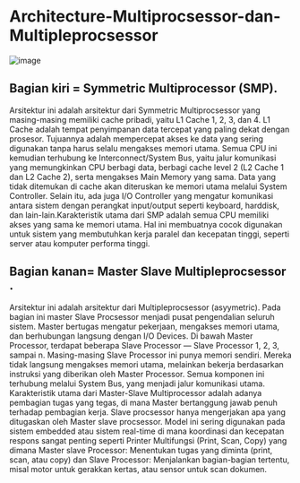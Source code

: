 # Architecture-Multiprocsessor-dan-Multipleprocsessor
![image](https://github.com/user-attachments/assets/9f935d38-f1c4-489a-bdbc-4a5d66ce34ca)

## Bagian kiri = Symmetric Multiprocessor (SMP).
Arsitektur ini adalah arsitektur dari Symmetric Multiprocsessor yang masing-masing memiliki cache pribadi, yaitu L1 Cache 1, 2, 3, dan 4. L1 Cache adalah tempat penyimpanan data tercepat yang paling dekat dengan prosesor. Tujuannya adalah mempercepat akses ke data yang sering digunakan tanpa harus selalu mengakses memori utama. Semua CPU ini kemudian terhubung ke Interconnect/System Bus, yaitu jalur komunikasi yang memungkinkan CPU berbagi data, berbagi cache level 2 (L2 Cache 1 dan L2 Cache 2), serta mengakses Main Memory yang sama. Data yang tidak ditemukan di cache akan diteruskan ke memori utama melalui System Controller. Selain itu, ada juga I/O Controller yang mengatur komunikasi antara sistem dengan perangkat input/output seperti keyboard, harddisk, dan lain-lain.Karakteristik utama dari SMP adalah 
semua CPU memiliki akses yang sama ke memori utama. Hal ini membuatnya cocok digunakan untuk sistem yang membutuhkan kerja paralel dan kecepatan tinggi, seperti server atau komputer performa tinggi.
## Bagian kanan= Master Slave Multipleprocsessor .
Arsitektur ini adalah arsitektur dari Multipleprocsessor (asyymetric). Pada bagian ini master Slave Procsessor menjadi pusat pengendalian seluruh sistem. Master bertugas mengatur pekerjaan, mengakses memori utama, dan berhubungan langsung dengan I/O Devices. Di bawah Master Processor, terdapat beberapa Slave Processor — Slave Processor 1, 2, 3, sampai n. Masing-masing Slave Processor ini punya memori sendiri. Mereka tidak langsung mengakses memori utama, melainkan bekerja berdasarkan instruksi yang diberikan oleh Master Processor. Semua komponen ini terhubung melalui System Bus, yang menjadi jalur komunikasi utama. Karakteristik utama dari Master-Slave Multiprocessor adalah adanya pembagian tugas yang tegas, di mana Master bertanggung jawab penuh terhadap pembagian kerja. Slave procsessor hanya mengerjakan apa yang ditugaskan oleh Master slave procsessor. Model ini sering digunakan pada sistem embedded atau sistem real-time di mana koordinasi dan kecepatan respons sangat penting seperti Printer Multifungsi (Print, Scan, Copy) yang dimana Master slave Processor: Menentukan tugas yang diminta (print, scan, atau copy) dan Slave Processor: Menjalankan bagian-bagian tertentu, misal motor untuk gerakkan kertas, atau sensor untuk scan dokumen.
